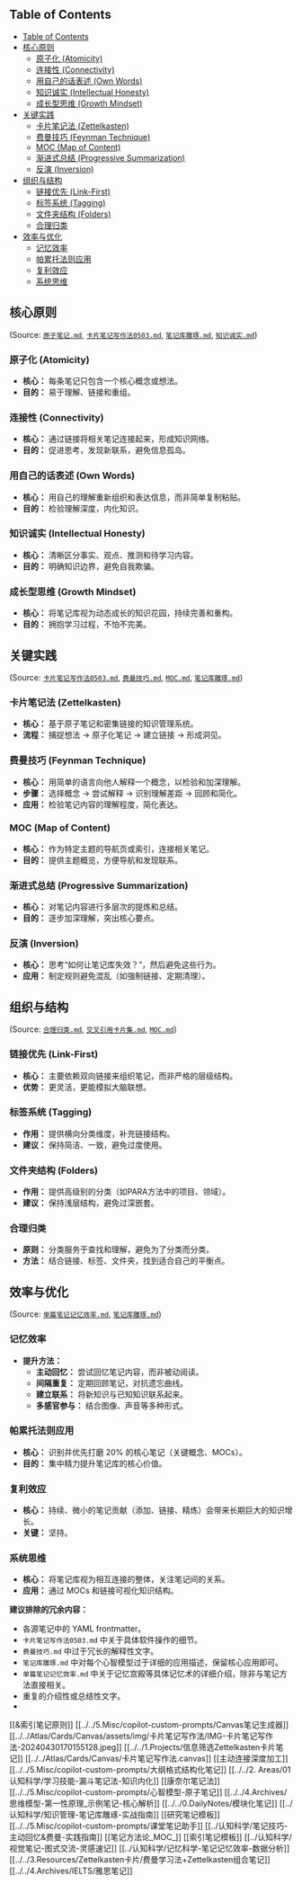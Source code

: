 ## Table of Contents

- [Table of Contents](#table-of-contents)
- [核心原则](#核心原则)
  - [原子化 (Atomicity)](#原子化-atomicity)
  - [连接性 (Connectivity)](#连接性-connectivity)
  - [用自己的话表述 (Own Words)](#用自己的话表述-own-words)
  - [知识诚实 (Intellectual Honesty)](#知识诚实-intellectual-honesty)
  - [成长型思维 (Growth Mindset)](#成长型思维-growth-mindset)
- [关键实践](#关键实践)
  - [卡片笔记法 (Zettelkasten)](#卡片笔记法-zettelkasten)
  - [费曼技巧 (Feynman Technique)](#费曼技巧-feynman-technique)
  - [MOC (Map of Content)](#moc-map-of-content)
  - [渐进式总结 (Progressive Summarization)](#渐进式总结-progressive-summarization)
  - [反演 (Inversion)](#反演-inversion)
- [组织与结构](#组织与结构)
  - [链接优先 (Link-First)](#链接优先-link-first)
  - [标签系统 (Tagging)](#标签系统-tagging)
  - [文件夹结构 (Folders)](#文件夹结构-folders)
  - [合理归类](#合理归类)
- [效率与优化](#效率与优化)
  - [记忆效率](#记忆效率)
  - [帕累托法则应用](#帕累托法则应用)
  - [复利效应](#复利效应)
  - [系统思维](#系统思维)

## 核心原则

(Source: [`原子笔记.md`](assets/原子笔记.md), [`卡片笔记写作法0503.md`](主动连接深度加工.md), [`笔记库雕琢.md`](../认知科学/知识管理-笔记库雕琢-实战指南.md), [`知识诚实.md`](assets/知识诚实.md))

### 原子化 (Atomicity)

- **核心：** 每条笔记只包含一个核心概念或想法。
- **目的：** 易于理解、链接和重组。

### 连接性 (Connectivity)

- **核心：** 通过链接将相关笔记连接起来，形成知识网络。
- **目的：** 促进思考，发现新联系，避免信息孤岛。

### 用自己的话表述 (Own Words)

- **核心：** 用自己的理解重新组织和表达信息，而非简单复制粘贴。
- **目的：** 检验理解深度，内化知识。

### 知识诚实 (Intellectual Honesty)

- **核心：** 清晰区分事实、观点、推测和待学习内容。
- **目的：** 明确知识边界，避免自我欺骗。

### 成长型思维 (Growth Mindset)

- **核心：** 将笔记库视为动态成长的知识花园，持续完善和重构。
- **目的：** 拥抱学习过程，不怕不完美。

## 关键实践

(Source: [`卡片笔记写作法0503.md`](主动连接深度加工.md), [`费曼技巧.md`](assets/费曼技巧.md), [`MOC.md`](assets/MOC.md), [`笔记库雕琢.md`](../认知科学/知识管理-笔记库雕琢-实战指南.md))

### 卡片笔记法 (Zettelkasten)

- **核心：** 基于原子笔记和密集链接的知识管理系统。
- **流程：** 捕捉想法 -> 原子化笔记 -> 建立链接 -> 形成洞见。

### 费曼技巧 (Feynman Technique)

- **核心：** 用简单的语言向他人解释一个概念，以检验和加深理解。
- **步骤：** 选择概念 -> 尝试解释 -> 识别理解差距 -> 回顾和简化。
- **应用：** 检验笔记内容的理解程度，简化表达。

### MOC (Map of Content)

- **核心：** 作为特定主题的导航页或索引，连接相关笔记。
- **目的：** 提供主题概览，方便导航和发现联系。

### 渐进式总结 (Progressive Summarization)

- **核心：** 对笔记内容进行多层次的提炼和总结。
- **目的：** 逐步加深理解，突出核心要点。

### 反演 (Inversion)

- **核心：** 思考“如何让笔记库失效？”，然后避免这些行为。
- **应用：** 制定规则避免混乱（如强制链接、定期清理）。

## 组织与结构

(Source: [`合理归类.md`](../认知科学/合理归类.md), [`交叉引用卡片集.md`](交叉引用.md), [`MOC.md`](assets/MOC.md))

### 链接优先 (Link-First)

- **核心：** 主要依赖双向链接来组织笔记，而非严格的层级结构。
- **优势：** 更灵活，更能模拟大脑联想。

### 标签系统 (Tagging)

- **作用：** 提供横向分类维度，补充链接结构。
- **建议：** 保持简洁、一致，避免过度使用。

### 文件夹结构 (Folders)

- **作用：** 提供高级别的分类（如PARA方法中的项目、领域）。
- **建议：** 保持浅层结构，避免过深嵌套。

### 合理归类

- **原则：** 分类服务于查找和理解，避免为了分类而分类。
- **方法：** 结合链接、标签、文件夹，找到适合自己的平衡点。

## 效率与优化

(Source: [`单篇笔记记忆效率.md`](../认知科学/记忆科学-笔记记忆效率-数据分析.md), [`笔记库雕琢.md`](../认知科学/知识管理-笔记库雕琢-实战指南.md))

### 记忆效率

- **提升方法：**
  - **主动回忆：** 尝试回忆笔记内容，而非被动阅读。
  - **间隔重复：** 定期回顾笔记，对抗遗忘曲线。
  - **建立联系：** 将新知识与已知知识联系起来。
  - **多感官参与：** 结合图像、声音等多种形式。

### 帕累托法则应用

- **核心：** 识别并优先打磨 20% 的核心笔记（关键概念、MOCs）。
- **目的：** 集中精力提升笔记库的核心价值。

### 复利效应

- **核心：** 持续、微小的笔记贡献（添加、链接、精炼）会带来长期巨大的知识增长。
- **关键：** 坚持。

### 系统思维

- **核心：** 将笔记库视为相互连接的整体，关注笔记间的关系。
- **应用：** 通过 MOCs 和链接可视化知识结构。

**建议排除的冗余内容：**

- 各源笔记中的 YAML frontmatter。
- `卡片笔记写作法0503.md` 中关于具体软件操作的细节。
- `费曼技巧.md` 中过于冗长的解释性文字。
- `笔记库雕琢.md` 中对每个心智模型过于详细的应用描述，保留核心应用即可。
- `单篇笔记记忆效率.md` 中关于记忆宫殿等具体记忆术的详细介绍，除非与笔记方法直接相关。
- 重复的介绍性或总结性文字。
-

[[&索引笔记原则]]
[[../../5.Misc/copilot-custom-prompts/Canvas笔记生成器]]
[[../../Atlas/Cards/Canvas/assets/img/卡片笔记写作法/IMG-卡片笔记写作法-20240430170155128.jpeg]]
[[../../1.Projects/信息筛选Zettelkasten卡片笔记]]
[[../../Atlas/Cards/Canvas/卡片笔记写作法.canvas]]
[[主动连接深度加工]]
[[../../5.Misc/copilot-custom-prompts/大纲格式结构化笔记]]
[[../../2. Areas/01认知科学/学习技能-漏斗笔记法-知识内化]]
[[康奈尔笔记法]]
[[../../5.Misc/copilot-custom-prompts/心智模型-原子笔记]]
[[../../4.Archives/思维模型-第一性原理_示例笔记-核心解析]]
[[../../0.DailyNotes/模块化笔记]]
[[../认知科学/知识管理-笔记库雕琢-实战指南]]
[[研究笔记模板]]
[[../../5.Misc/copilot-custom-prompts/课堂笔记助手]]
[[../认知科学/笔记技巧-主动回忆&费曼-实践指南]]
[[笔记方法论_MOC_]]
[[索引笔记模板]]
[[../认知科学/视觉笔记-图式交流-灵感速记]]
[[../认知科学/记忆科学-笔记记忆效率-数据分析]]
[[../../3.Resources/Zettelkasten卡片/费曼学习法+Zettelkasten组合笔记]]
[[../../4.Archives/IELTS/雅思笔记]]
